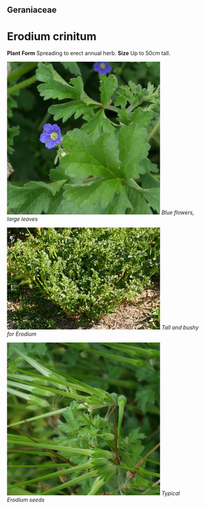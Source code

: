 ## Geraniaceae
# Erodium crinitum

**Plant Form** Spreading to erect annual herb. **Size** Up to 50cm tall.


![Blue flowers, large leaves](61919_P1020598.jpg)
 *Blue flowers, large leaves* 

![Tall and bushy for Erodium](2021_P6840106.jpg)
 *Tall and bushy for Erodium* 

![Typical Erodium seeds](63894_P1031310.jpg)
 *Typical Erodium seeds* 

